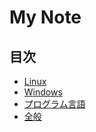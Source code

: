 # My Note

## 目次

- [Linux](linux/index.md)
- [Windows](windows/index.md)
- [プログラム言語](programLangs/index.md)
- [全般](general/index.md)

